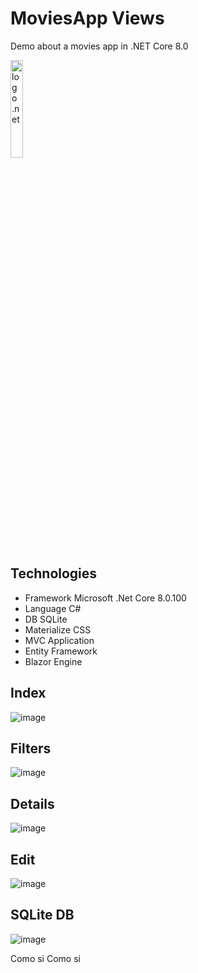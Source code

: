# MoviesApp Views
Demo about a movies app in .NET Core 8.0

<img src="[/img/contact.png](https://github.com/JDVelasquezO/MoviesApp/assets/27173723/8fa01f9e-b615-4d76-9d0a-41d5ecf98c44)" 
  alt="logo .net" width="20%" height="auto">

## Technologies
- Framework Microsoft .Net Core 8.0.100
- Language C#
- DB SQLite
- Materialize CSS
- MVC Application
- Entity Framework
- Blazor Engine

## Index
![image](https://github.com/JDVelasquezO/MoviesApp/assets/27173723/6184bc05-8147-41e7-b9c7-fe548484183d)

## Filters
![image](https://github.com/JDVelasquezO/MoviesApp/assets/27173723/5c7f3721-519f-4ed2-9527-6fd4dd7c7e3d)

## Details
![image](https://github.com/JDVelasquezO/MoviesApp/assets/27173723/0016c112-5034-4017-8476-5bfb6a515198)

## Edit
![image](https://github.com/JDVelasquezO/MoviesApp/assets/27173723/8ee3671f-fb9e-48d1-b0dc-3a121e8d0552)

## SQLite DB
![image](https://github.com/JDVelasquezO/MoviesApp/assets/27173723/05cde98a-424e-46fd-8e8c-8d3a339fd94d)

Como si Como si 
